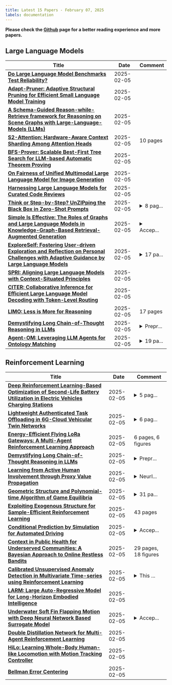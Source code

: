 ```yaml
---
title: Latest 15 Papers - February 07, 2025
labels: documentation
---
```

**Please check the [Github](https://github.com/zezhishao/MTS_Daily_ArXiv) page for a better reading experience and more papers.**

## Large Language Models
| **Title** | **Date** | **Comment** |
| --- | --- | --- |
| **[Do Large Language Model Benchmarks Test Reliability?](http://arxiv.org/abs/2502.03461v1)** | 2025-02-05 |  |
| **[Adapt-Pruner: Adaptive Structural Pruning for Efficient Small Language Model Training](http://arxiv.org/abs/2502.03460v1)** | 2025-02-05 |  |
| **[A Schema-Guided Reason-while-Retrieve framework for Reasoning on Scene Graphs with Large-Language-Models (LLMs)](http://arxiv.org/abs/2502.03450v1)** | 2025-02-05 |  |
| **[S2-Attention: Hardware-Aware Context Sharding Among Attention Heads](http://arxiv.org/abs/2407.17678v7)** | 2025-02-05 | 10 pages |
| **[BFS-Prover: Scalable Best-First Tree Search for LLM-based Automatic Theorem Proving](http://arxiv.org/abs/2502.03438v1)** | 2025-02-05 |  |
| **[On Fairness of Unified Multimodal Large Language Model for Image Generation](http://arxiv.org/abs/2502.03429v1)** | 2025-02-05 |  |
| **[Harnessing Large Language Models for Curated Code Reviews](http://arxiv.org/abs/2502.03425v1)** | 2025-02-05 |  |
| **[Think or Step-by-Step? UnZIPping the Black Box in Zero-Shot Prompts](http://arxiv.org/abs/2502.03418v1)** | 2025-02-05 | <details><summary>8 pag...</summary><p>8 pages (excluding references)</p></details> |
| **[Simple Is Effective: The Roles of Graphs and Large Language Models in Knowledge-Graph-Based Retrieval-Augmented Generation](http://arxiv.org/abs/2410.20724v4)** | 2025-02-05 | <details><summary>Accep...</summary><p>Accepted by ICLR 2025; Code available at https://github.com/Graph-COM/SubgraphRAG</p></details> |
| **[ExploreSelf: Fostering User-driven Exploration and Reflection on Personal Challenges with Adaptive Guidance by Large Language Models](http://arxiv.org/abs/2409.09662v3)** | 2025-02-05 | <details><summary>17 pa...</summary><p>17 pages excluding reference and appendix. Accepted at ACM CHI 2025. https://naver-ai.github.io/exploreself</p></details> |
| **[SPRI: Aligning Large Language Models with Context-Situated Principles](http://arxiv.org/abs/2502.03397v1)** | 2025-02-05 |  |
| **[CITER: Collaborative Inference for Efficient Large Language Model Decoding with Token-Level Routing](http://arxiv.org/abs/2502.01976v2)** | 2025-02-05 |  |
| **[LIMO: Less is More for Reasoning](http://arxiv.org/abs/2502.03387v1)** | 2025-02-05 | 17 pages |
| **[Demystifying Long Chain-of-Thought Reasoning in LLMs](http://arxiv.org/abs/2502.03373v1)** | 2025-02-05 | <details><summary>Prepr...</summary><p>Preprint, under review</p></details> |
| **[Agent-OM: Leveraging LLM Agents for Ontology Matching](http://arxiv.org/abs/2312.00326v8)** | 2025-02-05 | <details><summary>19 pa...</summary><p>19 pages, 12 figures, 3 tables</p></details> |

## Reinforcement Learning
| **Title** | **Date** | **Comment** |
| --- | --- | --- |
| **[Deep Reinforcement Learning-Based Optimization of Second-Life Battery Utilization in Electric Vehicles Charging Stations](http://arxiv.org/abs/2502.03412v1)** | 2025-02-05 | <details><summary>5 pag...</summary><p>5 pages, 6 figures, Accepted, 2025 IEEE Power and Energy Society General Meeting (PESGM 2025), Austin, TX, USA</p></details> |
| **[Lightweight Authenticated Task Offloading in 6G-Cloud Vehicular Twin Networks](http://arxiv.org/abs/2502.03403v1)** | 2025-02-05 | <details><summary>6 pag...</summary><p>6 pages, 3 figures, IEEE Wireless Communications and Networking Conference (WCNC2025), Milan, Italy, 24-27 March 2025</p></details> |
| **[Energy-Efficient Flying LoRa Gateways: A Multi-Agent Reinforcement Learning Approach](http://arxiv.org/abs/2502.03377v1)** | 2025-02-05 | 6 pages, 6 figures |
| **[Demystifying Long Chain-of-Thought Reasoning in LLMs](http://arxiv.org/abs/2502.03373v1)** | 2025-02-05 | <details><summary>Prepr...</summary><p>Preprint, under review</p></details> |
| **[Learning from Active Human Involvement through Proxy Value Propagation](http://arxiv.org/abs/2502.03369v1)** | 2025-02-05 | <details><summary>NeurI...</summary><p>NeurIPS 2023 Spotlight. Project page: https://metadriverse.github.io/pvp</p></details> |
| **[Geometric Structure and Polynomial-time Algorithm of Game Equilibria](http://arxiv.org/abs/2401.00747v6)** | 2025-02-05 | <details><summary>31 pa...</summary><p>31 pages, 5 figures, code and animation are available at https://github.com/shb20tsinghua/PTAS_Game/tree/main</p></details> |
| **[Exploiting Exogenous Structure for Sample-Efficient Reinforcement Learning](http://arxiv.org/abs/2409.14557v3)** | 2025-02-05 | 43 pages |
| **[Conditional Prediction by Simulation for Automated Driving](http://arxiv.org/abs/2502.03286v1)** | 2025-02-05 | <details><summary>Accep...</summary><p>Accepted for publication at "16. Uni-DAS e.V. Workshop Fahrerassistenz und automatisiertes Fahren". Link: https://www.uni-das.de/fas-workshop/2025.html</p></details> |
| **[Context in Public Health for Underserved Communities: A Bayesian Approach to Online Restless Bandits](http://arxiv.org/abs/2402.04933v3)** | 2025-02-05 | 29 pages, 18 figures |
| **[Calibrated Unsupervised Anomaly Detection in Multivariate Time-series using Reinforcement Learning](http://arxiv.org/abs/2502.03245v1)** | 2025-02-05 | <details><summary>This ...</summary><p>This paper has been accepted for publication and presentation at the 2025 IEEE International systems Conference (SysCon)</p></details> |
| **[LARM: Large Auto-Regressive Model for Long-Horizon Embodied Intelligence](http://arxiv.org/abs/2405.17424v2)** | 2025-02-05 |  |
| **[Underwater Soft Fin Flapping Motion with Deep Neural Network Based Surrogate Model](http://arxiv.org/abs/2502.03135v1)** | 2025-02-05 | <details><summary>Accep...</summary><p>Accepted in IEEE International Conference on Soft Robotics 2025 (Robosoft)</p></details> |
| **[Double Distillation Network for Multi-Agent Reinforcement Learning](http://arxiv.org/abs/2502.03125v1)** | 2025-02-05 |  |
| **[HiLo: Learning Whole-Body Human-like Locomotion with Motion Tracking Controller](http://arxiv.org/abs/2502.03122v1)** | 2025-02-05 |  |
| **[Bellman Error Centering](http://arxiv.org/abs/2502.03104v1)** | 2025-02-05 |  |

